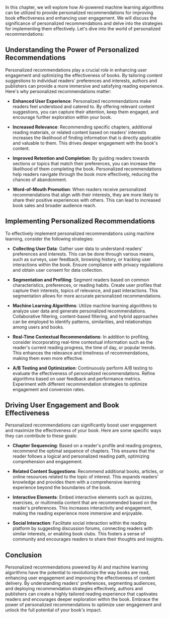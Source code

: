 

In this chapter, we will explore how AI-powered machine learning algorithms can be utilized to provide personalized recommendations for improving book effectiveness and enhancing user engagement. We will discuss the significance of personalized recommendations and delve into the strategies for implementing them effectively. Let's dive into the world of personalized recommendations:

**Understanding the Power of Personalized Recommendations**
-----------------------------------------------------------

Personalized recommendations play a crucial role in enhancing user engagement and optimizing the effectiveness of books. By tailoring content suggestions to individual readers' preferences and interests, authors and publishers can provide a more immersive and satisfying reading experience. Here's why personalized recommendations matter:

* **Enhanced User Experience**: Personalized recommendations make readers feel understood and catered to. By offering relevant content suggestions, you can capture their attention, keep them engaged, and encourage further exploration within your book.

* **Increased Relevance**: Recommending specific chapters, additional reading materials, or related content based on readers' interests increases the likelihood of finding information that is directly applicable and valuable to them. This drives deeper engagement with the book's content.

* **Improved Retention and Completion**: By guiding readers towards sections or topics that match their preferences, you can increase the likelihood of them completing the book. Personalized recommendations help readers navigate through the book more effectively, reducing the chances of abandonment.

* **Word-of-Mouth Promotion**: When readers receive personalized recommendations that align with their interests, they are more likely to share their positive experiences with others. This can lead to increased book sales and broader audience reach.

**Implementing Personalized Recommendations**
---------------------------------------------

To effectively implement personalized recommendations using machine learning, consider the following strategies:

* **Collecting User Data**: Gather user data to understand readers' preferences and interests. This can be done through various means, such as surveys, user feedback, browsing history, or tracking user interactions within the book. Ensure compliance with privacy regulations and obtain user consent for data collection.

* **Segmentation and Profiling**: Segment readers based on common characteristics, preferences, or reading habits. Create user profiles that capture their interests, topics of relevance, and past interactions. This segmentation allows for more accurate personalized recommendations.

* **Machine Learning Algorithms**: Utilize machine learning algorithms to analyze user data and generate personalized recommendations. Collaborative filtering, content-based filtering, and hybrid approaches can be employed to identify patterns, similarities, and relationships among users and books.

* **Real-Time Contextual Recommendations**: In addition to profiling, consider incorporating real-time contextual information such as the reader's current reading progress, the time of day, or popular trends. This enhances the relevance and timeliness of recommendations, making them even more effective.

* **A/B Testing and Optimization**: Continuously perform A/B testing to evaluate the effectiveness of personalized recommendations. Refine algorithms based on user feedback and performance metrics. Experiment with different recommendation strategies to optimize engagement and conversion rates.

**Driving User Engagement and Book Effectiveness**
--------------------------------------------------

Personalized recommendations can significantly boost user engagement and maximize the effectiveness of your book. Here are some specific ways they can contribute to these goals:

* **Chapter Sequencing**: Based on a reader's profile and reading progress, recommend the optimal sequence of chapters. This ensures that the reader follows a logical and personalized reading path, optimizing comprehension and engagement.

* **Related Content Suggestions**: Recommend additional books, articles, or online resources related to the topic of interest. This expands readers' knowledge and provides them with a comprehensive learning experience beyond the boundaries of the book.

* **Interactive Elements**: Embed interactive elements such as quizzes, exercises, or multimedia content that are recommended based on the reader's preferences. This increases interactivity and engagement, making the reading experience more immersive and enjoyable.

* **Social Interaction**: Facilitate social interaction within the reading platform by suggesting discussion forums, connecting readers with similar interests, or enabling book clubs. This fosters a sense of community and encourages readers to share their thoughts and insights.

**Conclusion**
--------------

Personalized recommendations powered by AI and machine learning algorithms have the potential to revolutionize the way books are read, enhancing user engagement and improving the effectiveness of content delivery. By understanding readers' preferences, segmenting audiences, and deploying recommendation strategies effectively, authors and publishers can create a highly tailored reading experience that captivates readers and encourages deeper exploration within the book. Embrace the power of personalized recommendations to optimize user engagement and unlock the full potential of your book's impact.
